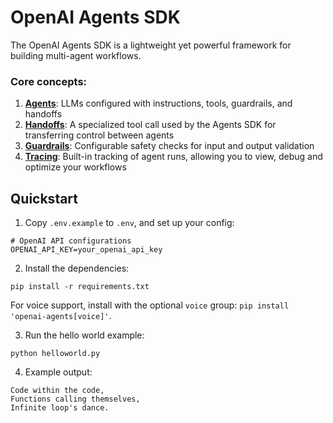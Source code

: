 # OpenAI Agents SDK

The OpenAI Agents SDK is a lightweight yet powerful framework for building multi-agent workflows.

### Core concepts:

1. [**Agents**](https://openai.github.io/openai-agents-python/agents): LLMs configured with instructions, tools, guardrails, and handoffs
2. [**Handoffs**](https://openai.github.io/openai-agents-python/handoffs/): A specialized tool call used by the Agents SDK for transferring control between agents
3. [**Guardrails**](https://openai.github.io/openai-agents-python/guardrails/): Configurable safety checks for input and output validation
4. [**Tracing**](https://openai.github.io/openai-agents-python/tracing/): Built-in tracking of agent runs, allowing you to view, debug and optimize your workflows

## Quickstart

1. Copy `.env.example` to `.env`, and set up your config:

```shell
# OpenAI API configurations
OPENAI_API_KEY=your_openai_api_key
```

2. Install the dependencies:

```shell
pip install -r requirements.txt
```

For voice support, install with the optional `voice` group: `pip install 'openai-agents[voice]'`.

3. Run the hello world example:

```shell
python helloworld.py
```

4. Example output:

```shell
Code within the code,
Functions calling themselves,
Infinite loop's dance.
```

